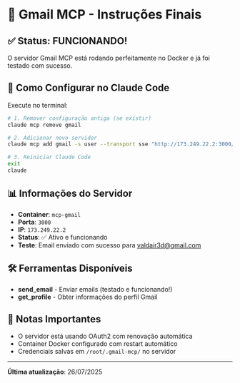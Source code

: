 # 📧 Gmail MCP - Instruções Finais

## ✅ Status: FUNCIONANDO!

O servidor Gmail MCP está rodando perfeitamente no Docker e já foi testado com sucesso.

## 🚀 Como Configurar no Claude Code

Execute no terminal:

```bash
# 1. Remover configuração antiga (se existir)
claude mcp remove gmail

# 2. Adicionar novo servidor
claude mcp add gmail -s user --transport sse "http://173.249.22.2:3000/sse"

# 3. Reiniciar Claude Code
exit
claude
```

## 📊 Informações do Servidor

- **Container**: `mcp-gmail` 
- **Porta**: `3000`
- **IP**: `173.249.22.2`
- **Status**: ✅ Ativo e funcionando
- **Teste**: Email enviado com sucesso para valdair3d@gmail.com

## 🛠️ Ferramentas Disponíveis

- **send_email** - Enviar emails (testado e funcionando!)
- **get_profile** - Obter informações do perfil Gmail

## 📝 Notas Importantes

- O servidor está usando OAuth2 com renovação automática
- Container Docker configurado com restart automático
- Credenciais salvas em `/root/.gmail-mcp/` no servidor

---
**Última atualização**: 26/07/2025